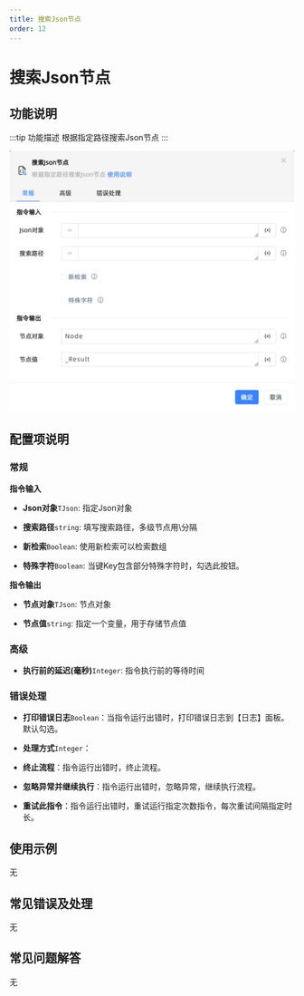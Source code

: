 ```yaml
---
title: 搜索Json节点
order: 12
---
```


# 搜索Json节点

## 功能说明

:::tip 功能描述
根据指定路径搜索Json节点
:::

![搜索Json节点](../../../assets/搜索Json节点_command.png)

## 配置项说明

### 常规

**指令输入**

- **Json对象**`TJson`: 指定Json对象

- **搜索路径**`string`: 填写搜索路径，多级节点用\分隔

- **新检索**`Boolean`: 使用新检索可以检索数组

- **特殊字符**`Boolean`: 当键Key包含部分特殊字符时，勾选此按钮。


**指令输出**

- **节点对象**`TJson`: 节点对象

- **节点值**`string`: 指定一个变量，用于存储节点值

### 高级

- **执行前的延迟(毫秒)**`Integer`: 指令执行前的等待时间

### 错误处理

- **打印错误日志**`Boolean`：当指令运行出错时，打印错误日志到【日志】面板。默认勾选。

- **处理方式**`Integer`：

 - **终止流程**：指令运行出错时，终止流程。

 - **忽略异常并继续执行**：指令运行出错时，忽略异常，继续执行流程。

 - **重试此指令**：指令运行出错时，重试运行指定次数指令，每次重试间隔指定时长。

## 使用示例
无

## 常见错误及处理

无

## 常见问题解答

无

